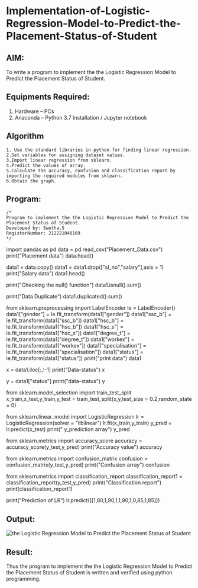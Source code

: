 # Implementation-of-Logistic-Regression-Model-to-Predict-the-Placement-Status-of-Student

## AIM:
To write a program to implement the the Logistic Regression Model to Predict the Placement Status of Student.

## Equipments Required:
1. Hardware – PCs
2. Anaconda – Python 3.7 Installation / Jupyter notebook

## Algorithm
```
1. Use the standard libraries in python for finding linear regression.
2.Set variables for assigning dataset values.
3.Import linear regression from sklearn.
4.Predict the values of array.
5.Calculate the accuracy, confusion and classification report by importing the required modules from sklearn.
6.Obtain the graph.
```


## Program:
```
/*
Program to implement the the Logistic Regression Model to Predict the Placement Status of Student.
Developed by: Swetha.S
RegisterNumber: 212221040169
*/
```
import pandas as pd
data = pd.read_csv("Placement_Data.csv")
print("Placement data")
data.head()

data1 = data.copy()
data1 = data1.drop(["sl_no","salary"],axis = 1)
print("Salary data")
data1.head()

print("Checking the null() function")
data1.isnull().sum()

print("Data Duplicate")
data1.duplicated().sum()

from sklearn.preprocessing import LabelEncoder
le = LabelEncoder()
data1["gender"] = le.fit_transform(data1["gender"])
data1["ssc_b"] = le.fit_transform(data1["ssc_b"])
data1["hsc_b"] = le.fit_transform(data1["hsc_b"])
data1["hsc_s"] = le.fit_transform(data1["hsc_s"])
data1["degree_t"] = le.fit_transform(data1["degree_t"])
data1["workex"] = le.fit_transform(data1["workex"])
data1["specialisation"] = le.fit_transform(data1["specialisation"])
data1["status"] = le.fit_transform(data1["status"])
print("print data")
data1

x = data1.iloc[:,:-1]
print("Data-status")
x

y = data1["status"]
print("data-status")
y

from sklearn.model_selection import train_test_split
x_train,x_test,y_train,y_test = train_test_split(x,y,test_size = 0.2,random_state = 0)

from sklearn.linear_model import LogisticRegression
lr = LogisticRegression(solver = "liblinear")
lr.fit(x_train,y_train)
y_pred = lr.predict(x_test)
print(" y_prediction array")
y_pred

from sklearn.metrics import accuracy_score
accuracy = accuracy_score(y_test,y_pred)
print("Accuracy value")
accuracy

from sklearn.metrics import confusion_matrix
confusion = confusion_matrix(y_test,y_pred)
print("Confusion array")
confusion

from sklearn.metrics import classification_report
classification_report1 = classification_report(y_test,y_pred)
print("Classification report")
print(classification_report1)

print("Prediction of LR")
lr.predict([[1,80,1,90,1,1,90,1,0,85,1,85]])

## Output:
![the Logistic Regression Model to Predict the Placement Status of Student](sam.png)


## Result:
Thus the program to implement the the Logistic Regression Model to Predict the Placement Status of Student is written and verified using python programming.
